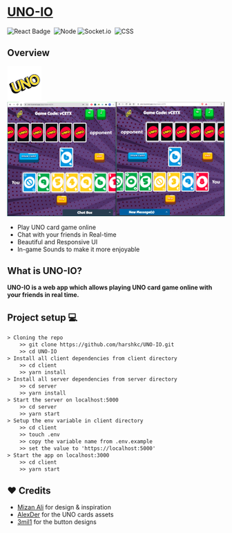 # [UNO-IO](https://uno-io.vercel.app/)

![React Badge](https://img.shields.io/badge/React-20232A?style=for-the-badge&logo=react&logoColor=61DAFB)&nbsp;
![Node](https://img.shields.io/badge/Node.js-339933?style=for-the-badge&logo=nodedotjs&logoColor=white)
![Socket.io](https://img.shields.io/badge/Socket.io-010101?&style=for-the-badge&logo=Socket.io&logoColor=white)&nbsp;
![CSS](https://img.shields.io/badge/CSS-239120?&style=for-the-badge&logo=&logoColor=white)&nbsp;
## Overview 
<img width="80" src="images/logo.png">
<img src="images/uno-ss.png">

- Play UNO card game online
- Chat with your friends in Real-time
- Beautiful and Responsive UI
- In-game Sounds to make it more enjoyable

## What is UNO-IO?

**UNO-IO is a web app which allows playing UNO card game online with your friends in real time.**

## Project setup 💻

```
> Cloning the repo
    >> git clone https://github.com/harshkc/UNO-IO.git
    >> cd UNO-IO
> Install all client dependencies from client directory
    >> cd client
    >> yarn install
> Install all server dependencies from server directory
    >> cd server
    >> yarn install   
> Start the server on localhost:5000
    >> cd server
    >> yarn start
> Setup the env variable in client directory
    >> cd client
    >> touch .env 
    >> copy the variable name from .env.example
    >> set the value to 'https://localhost:5000'
> Start the app on localhost:3000
    >> cd client
    >> yarn start

```
## ❤️ Credits

* [Mizan Ali](https://github.com/mizanxali) for design & inspiration
* [AlexDer](https://alexder.itch.io/) for the UNO cards assets
* [3mil1](https://codepen.io/3mil1) for the button designs
